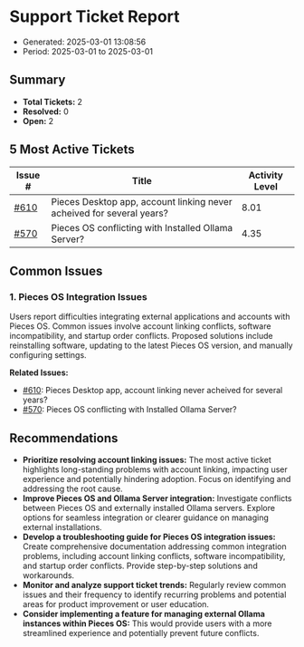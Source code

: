 # Support Ticket Report
- Generated: 2025-03-01 13:08:56
- Period: 2025-03-01 to 2025-03-01

## Summary
- **Total Tickets:** 2
- **Resolved:** 0
- **Open:** 2

## 5 Most Active Tickets
| Issue # | Title | Activity Level |
|---------|-------|----------------|
| [#610](https://github.com/pieces-app/support/issues/610) | Pieces Desktop app, account linking never acheived for several years? | 8.01 |
| [#570](https://github.com/pieces-app/support/issues/570) | Pieces OS conflicting with Installed Ollama Server? | 4.35 |

## Common Issues
### 1. Pieces OS Integration Issues
Users report difficulties integrating external applications and accounts with Pieces OS. Common issues involve account linking conflicts, software incompatibility, and startup order conflicts. Proposed solutions include reinstalling software, updating to the latest Pieces OS version, and manually configuring settings.

**Related Issues:**
- [#610](https://github.com/pieces-app/support/issues/610): Pieces Desktop app, account linking never acheived for several years?
- [#570](https://github.com/pieces-app/support/issues/570): Pieces OS conflicting with Installed Ollama Server?


## Recommendations
- **Prioritize resolving account linking issues:** The most active ticket highlights long-standing problems with account linking, impacting user experience and potentially hindering adoption. Focus on identifying and addressing the root cause.
- **Improve Pieces OS and Ollama Server integration:** Investigate conflicts between Pieces OS and externally installed Ollama servers. Explore options for seamless integration or clearer guidance on managing external installations.
- **Develop a troubleshooting guide for Pieces OS integration issues:** Create comprehensive documentation addressing common integration problems, including account linking conflicts, software incompatibility, and startup order conflicts. Provide step-by-step solutions and workarounds.
- **Monitor and analyze support ticket trends:** Regularly review common issues and their frequency to identify recurring problems and potential areas for product improvement or user education.
- **Consider implementing a feature for managing external Ollama instances within Pieces OS:** This would provide users with a more streamlined experience and potentially prevent future conflicts. 

